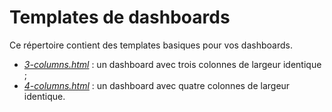 # Templates de dashboards

Ce répertoire contient des templates basiques pour vos dashboards.

- [_3-columns.html_](3-columns.html) : un dashboard avec trois colonnes de
  largeur identique ;
- [_4-columns.html_](3-columns.html) : un dashboard avec quatre colonnes de
  largeur identique.

